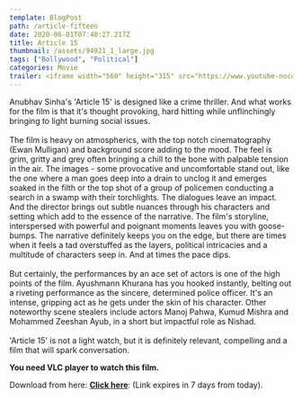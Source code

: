 ```yaml
---
template: BlogPost
path: /article-fifteen
date: 2020-06-01T07:40:27.217Z
title: Article 15
thumbnail: /assets/94921_1_large.jpg
tags: ["Bollywood", "Political"]
categories: Movie
trailer: <iframe width="560" height="315" src="https://www.youtube-nocookie.com/embed/HKOJY0cU63E" frameborder="0" allow="accelerometer; autoplay; encrypted-media; gyroscope; picture-in-picture" allowfullscreen></iframe>
---
```

Anubhav Sinha's 'Article 15' is designed like a crime thriller. And what works for the film is that it's thought provoking, hard hitting while unflinchingly bringing to light burning social issues.\
\
The film is heavy on atmospherics, with the top notch cinematography (Ewan Mulligan) and background score adding to the mood. The feel is grim, gritty and grey often bringing a chill to the bone with palpable tension in the air. The images - some provocative and uncomfortable stand out, like the one where a man goes deep into a drain to unclog it and emerges soaked in the filth or the top shot of a group of policemen conducting a search in a swamp with their torchlights. The dialogues leave an impact. And the director brings out subtle nuances through his characters and setting which add to the essence of the narrative. The film's storyline, interspersed with powerful and poignant moments leaves you with goose-bumps. The narrative definitely keeps you on the edge, but there are times when it feels a tad overstuffed as the layers, political intricacies and a multitude of characters seep in. And at times the pace dips.\
\
But certainly, the performances by an ace set of actors is one of the high points of the film. Ayushmann Khurana has you hooked instantly, belting out a riveting performance as the sincere, determined police officer. It's an intense, gripping act as he gets under the skin of his character. Other noteworthy scene stealers include actors Manoj Pahwa, Kumud Mishra and Mohammed Zeeshan Ayub, in a short but impactful role as Nishad.\
\
'Article 15' is not a light watch, but it is definitely relevant, compelling and a film that will spark conversation.

**You need VLC player to watch this film.**

Download from here: **[Click here](https://we.tl/t-lWHU8gBN7N)**: (Link expires in 7 days from today).
